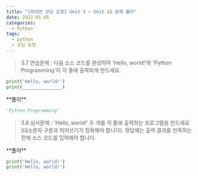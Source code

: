 ```yaml
---
title: "[파이썬 코딩 도장] Unit 3 ~ Unit 12 문제 풀이"
date: 2022-01-05
categories:
  - Python
tags:
  - python
  - 코딩 도장
---
```


> 3.7 연습문제 : 다음 소스 코드를 완성하여 'Hello, world!'와 'Python Programming'이 각 줄에 출력되게 만드세요. 

```python
print('Hello, world!')
print(_______________)
```

<div class="notice" markdown="1">
**풀이** 

```python
'Python Programming'
```
</div>

> 3.8 심사문제 : 'Hello, world!' 두 개를 각 줄에 출력하는 프로그램을 만드세요(대소문자 구분과 띄어쓰기가 정확해야 합니다). 정답에는 출력 결과를 만족하는 전체 소스 코드를 입력해야 합니다.

<div class="notice" markdown="1">
**풀이** 

```python
print('Hello, world!')
print('Hello, world!')
```
</div>